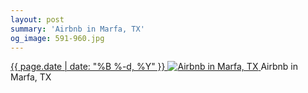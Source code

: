 ```yaml
---
layout: post
summary: 'Airbnb in Marfa, TX'
og_image: 591-960.jpg
---
```


<p>
 <time>
  <a href="/591">
   {{ page.date | date: "%B %-d, %Y" }}
  </a>
 </time>
 <a href="/591">
  <img alt="Airbnb in Marfa, TX" data-taken="12/18/2016" sizes="(min-width: 700px) 50vw, calc(100vw - 2rem)" src="{{ site.assets_url }}/591-480.jpg" srcset="{{ site.assets_url }}/591-240.jpg 240w, {{ site.assets_url }}/591-480.jpg 480w, {{ site.assets_url }}/591-720.jpg 720w, {{ site.assets_url }}/591-960.jpg 960w"/>
 </a>
 <span>
  Airbnb in Marfa, TX
 </span>
</p>
